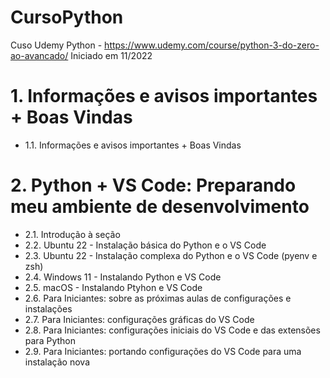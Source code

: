# CursoPython
Cuso Udemy Python - https://www.udemy.com/course/python-3-do-zero-ao-avancado/
Iniciado em 11/2022

# 1. Informações e avisos importantes + Boas Vindas
  - 1.1. Informações e avisos importantes + Boas Vindas
# 2. Python + VS Code: Preparando meu ambiente de desenvolvimento
  - 2.1. Introdução à seção
  - 2.2. Ubuntu 22 - Instalação básica do Python e o VS Code
  - 2.3. Ubuntu 22 - Instalação complexa do Python e o VS Code (pyenv e zsh)
  - 2.4. Windows 11 - Instalando Python e VS Code
  - 2.5. macOS - Instalando Ptyhon e VS Code
  - 2.6. Para Iniciantes: sobre as próximas aulas de configurações e instalações
  - 2.7. Para Iniciantes: configurações gráficas do VS Code
  - 2.8. Para Iniciantes: configurações iniciais do VS Code e das extensões para Python
  - 2.9. Para Iniciantes: portando configurações do VS Code para uma instalação nova

